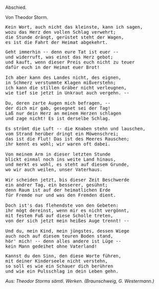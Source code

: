 <h>Abschied.</h>

<h>Von Theodor Storm.</h>

<pre><em>K</em>ein Wort, auch nicht das kleinste, kann ich sagen,
wozu das Herz den vollen Schlag verwehrt;
die Stunde drängt, gerüstet steht der Wagen,
es ist die Fahrt der Heimat abgekehrt.</pre>

 


<pre>Geht immerhin -- denn eure Tat ist euer --
und widerruft, was einst das Herz gebot;
und kauft, wenn dieser Preis euch nicht zu teuer
dafür euch in der Heimat euer Brot!

Ich aber kann des Landes nicht, des eignen,
in Schmerz verstummte Klagen mißverstehn;
ich kann die stillen Gräber nicht verleugnen,
wie tief sie jetzt in Unkraut auch vergehn. --

Du, deren zarte Augen mich befragen, --
der dich mir gab, gesegnet sei der Tag!
Laß nur dein Herz an meinem Herzen schlagen
und zage nicht! Es ist derselbe Schlag.

Es strömt die Luft -- die Knaben stehn und lauschen,
vom Strand herüber dringt ein Möwenschrei;
das ist die Flut! Das ist des Meeres Rauschen;
ihr kennt es wohl; wir waren oft dabei.

Von meinem Arm in dieser letzten Stunde
blickt einmal noch ins weite Land hinaus,
und merkt es wohl, es steht auf diesem Grunde,
wo wir auch weilen, unser Vaterhaus.

Wir scheiden jetzt, bis dieser Zeit Beschwerde
ein andrer Tag, ein besserer, gesühnt;
denn Raum ist auf der heimatlichen Erde
für Fremde nur und was den Fremden dient.

Doch ist's das flehendste von den Gebeten:
ihr mögt dereinst, wenn mir es nicht vergönnt,
mit festem Fuß auf diese Scholle treten,
von der sich jetzt mein heißes Auge trennt! --

Und du, mein Kind, mein jüngstes, dessen Wiege
auch noch auf diesem teuren Boden stand,
hör' mich! -- denn alles andere ist Lüge --
kein Mann gedeihet ohne Vaterland!</pre> 

<pre>Kannst du den Sinn, den diese Worte führen,
mit deiner Kinderseele nicht verstehn,
so soll es wie ein Schauer dich berühren
und wie ein Pulsschlag in dein Leben gehn.</pre>
<em>Aus: Theodor Storms sämtl. Werken. (Braunschweig, G. Westermann.)</em>

